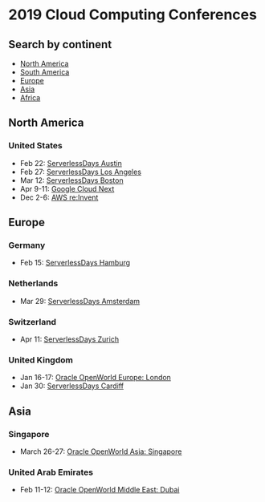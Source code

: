 # 2019 Cloud Computing Conferences

## Search by continent

- [North America](#north-america)
- [South America](#south-america)
- [Europe](#europe)
- [Asia](#asia)
- [Africa](#africa)

## North America

### United States

- Feb 22: [ServerlessDays Austin](https://atx.serverlessdays.io/)
- Feb 27: [ServerlessDays Los Angeles](https://serverlessdays.la/)
- Mar 12: [ServerlessDays Boston](https://boston.serverlessdays.io/)
- Apr 9-11: [Google Cloud Next](https://cloud.google.com/)
- Dec 2-6: [AWS re:Invent](https://reinvent.awsevents.com/)

## Europe

### Germany

- Feb 15: [ServerlessDays Hamburg](https://hamburg.serverlessdays.io/)

### Netherlands

- Mar 29: [ServerlessDays Amsterdam](https://serverlessdays.amsterdam/)

### Switzerland

- Apr 11: [ServerlessDays Zurich](https://zurich.serverlessdays.io/)

### United Kingdom

- Jan 16-17: [Oracle OpenWorld Europe: London](https://www.oracle.com/uk/openworld/)
- Jan 30: [ServerlessDays Cardiff](https://cardiff.serverlessdays.io/)

## Asia

### Singapore

- March 26-27: [Oracle OpenWorld Asia: Singapore](https://www.oracle.com/sg/openworld/)

### United Arab Emirates

- Feb 11-12: [Oracle OpenWorld Middle East: Dubai](https://www.oracle.com/middleeast/openworld/)
